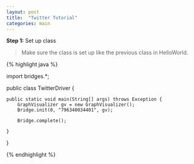 ```yaml
---
layout: post
title:  "Twitter Tutorial"
categories: main
---
```


**Step 1:** Set up class

> Make sure the class is set up like the previous class in HelloWorld.

{% highlight java  %}

import bridges.*;

public class TwitterDriver {

	public static void main(String[] args) throws Exception {
		GraphVisualizer gv = new GraphVisualizer();
		Bridge.init(0, "796340034401", gv);
		
		Bridge.complete();
		
	}
}

{% endhighlight %}
